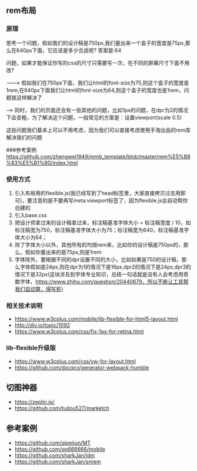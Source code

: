 ## rem布局

### 原理

思考一个问题，假如我们的设计稿是750px,我们量出来一个盒子的宽度是75px,那么在640px下面，它应该是多少合适呢?
答案是:64

问题，如果才能保证你写的css的尺寸只需要写一次，在不同的屏幕尺寸下面不用改?

---> 假如我们在750px下面，我们让html的font-size为75,则这个盒子的宽度是1rem,在640px下面我们让html的font-size为64,则这个盒子的宽度也是1rem，问题就这样解决了

--> 同时，我们的页面还会有一些其他的问题，比如1px的问题，在dpr为2的情况下会变粗，为了解决这个问题，一般常见的方案是：设置viewport(scale 0.5)

这些问题我们基本上可以不用考虑，因为我们可以直接考虑使用手淘出品的rem库解决我们的问题

###参考案例
https://github.com/zhengwei1949/mmb_template/blob/master/rem%E5%B8%83%E5%B1%80/index.html

### 使用方式
1. 引入布局用的flexible.js(我已经写到了head标签里，大家直接拷贝过去用即可)，要注意的是不要再写meta:viewport标签了，因为flexible.js会自动帮你创建的
2. 引入base.css
3. 把设计师拿过来的设计稿拿过来，标注稿基准字体大小 = 标注稿宽度 / 10，如标注稿宽为750，标注稿基准字体大小为75；标注稿宽为640，标注稿基准字体大小为64；
4. 除了字体大小以外，其他所有的均按rem来，比如你的设计稿是750px的，那么，假如你量出来的是75px,则是1rem
5. 字体除外，要根据不同的dpr设置不同的大小，比如如果是750的设计稿，那么字体假如是24px,则在dpr为1的情况下是16px,dpr2的情况下是24px,dpr3的情况下是32px(这块涉及到字体专业知识，总结一句话就是没有人会考虑用奇数字体，https://www.zhihu.com/question/20440679，所以不能让工具帮我们自动算，得写死)


### 相关技术说明
- https://www.w3cplus.com/mobile/lib-flexible-for-html5-layout.html
- http://div.io/topic/1092
- https://www.w3cplus.com/css/fix-1px-for-retina.html

### lib-flexible升级版
- https://www.w3cplus.com/css/vw-for-layout.html
- https://github.com/dxcqcv/generator-webpack-humble


## 切图神器
- https://zeplin.io/
- https://github.com/tudou527/marketch

## 参考案例
- https://github.com/qipeijun/MT
- https://github.com/qq666666/mobile
- https://github.com/sharkJan/jdm
- https://github.com/sharkJan/snrem
